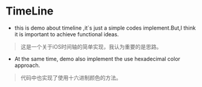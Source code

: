 # TimeLine
- this is demo about timeline ,it`s just a simple codes implement.But,I think it is important to achieve functional ideas.
> 这是一个关于iOS时间轴的简单实现，我认为重要的是思路。 

- At the same time, demo also implement the use hexadecimal color approach.
> 代码中也实现了使用十六进制颜色的方法。

